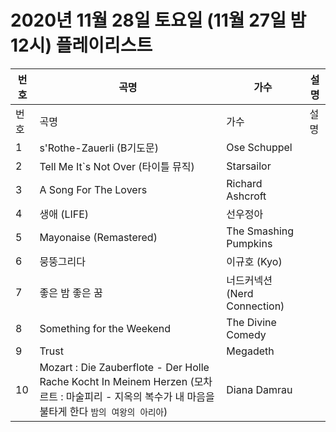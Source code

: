 # 2020년 11월 28일 토요일 (11월 27일 밤 12시) 플레이리스트

| 번호 | 곡명 | 가수 | 설명 |
|------|------|------|------|
| 번호 | 곡명 | 가수 | 설명 |
| 1 | s'Rothe-Zauerli (B기도문) | Ose Schuppel |  |
| 2 | Tell Me It`s Not Over (타이틀 뮤직) | Starsailor |  |
| 3 | A Song For The Lovers | Richard Ashcroft |  |
| 4 | 생애 (LIFE) | 선우정아 |  |
| 5 | Mayonaise (Remastered) | The Smashing Pumpkins |  |
| 6 | 뭉뚱그리다 | 이규호 (Kyo) |  |
| 7 | 좋은 밤 좋은 꿈 | 너드커넥션 (Nerd Connection) |  |
| 8 | Something for the Weekend | The Divine Comedy |  |
| 9 | Trust | Megadeth |  |
| 10 | Mozart : Die Zauberflote - Der Holle Rache Kocht In Meinem Herzen (모차르트 : 마술피리 - 지옥의 복수가 내 마음을 불타게 한다 `밤의 여왕의 아리아`) | Diana Damrau |  |

